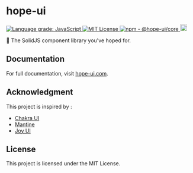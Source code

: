 # hope-ui

<p>
  <a href="https://lgtm.com/projects/g/hope-ui/hope-ui/context:javascript">
    <img src="https://img.shields.io/lgtm/grade/javascript/g/hope-ui/hope-ui.svg?logo=lgtm&logoWidth=18" alt="Language grade: JavaScript"/>
  </a>
  <a href="LICENSE.md">
    <img src="https://img.shields.io/github/license/hope-ui/hope-ui" alt="MIT License"/>
  </a>
  <a href="https://www.npmjs.com/package/@hope-ui/core">
    <img src="https://img.shields.io/npm/v/@hope-ui/core" alt="npm - @hope-ui/core"/>
  </a>
  <a href="https://www.npmjs.com/package/@hope-ui/core">
    <img src="https://img.shields.io/npm/dm/@hope-ui/core.svg" alt="npm - downloads" height="18">
  </a>
</p>

🤞 The SolidJS component library you've hoped for.

## Documentation

For full documentation, visit [hope-ui.com](https://hope-ui.com/).

## Acknowledgment

This project is inspired by :

- [Chakra UI](https://chakra-ui.com)
- [Mantine](https://mantine.dev/)
- [Joy UI](https://mui.com/joy-ui/getting-started/overview/)

## License

This project is licensed under the MIT License.
